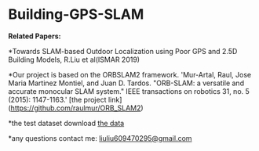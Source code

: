 # Building-GPS-SLAM
**Related Papers:**

*Towards SLAM-based Outdoor Localization using Poor GPS and 2.5D Building Models, R.Liu et al(ISMAR 2019)

*Our project is based on the ORBSLAM2 framework.
'Mur-Artal, Raul, Jose Maria Martinez Montiel, and Juan D. Tardos. "ORB-SLAM: a versatile and accurate monocular SLAM system." IEEE transactions on robotics 31, no. 5 (2015): 1147-1163.'
[the project link] (https://github.com/raulmur/ORB_SLAM2)

*the test dataset download
[the data](https://drive.google.com/file/d/1sCsfS4vY2g7pxQes_N8WX-bs_IyAUPW6/view?usp=sharing)

*any questions contact me:
liuliu609470295@gmail.com



